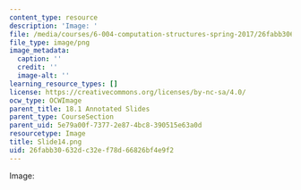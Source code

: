 ```yaml
---
content_type: resource
description: 'Image: '
file: /media/courses/6-004-computation-structures-spring-2017/26fabb30632dc32ef78d66826bf4e9f2_Slide14.png
file_type: image/png
image_metadata:
  caption: ''
  credit: ''
  image-alt: ''
learning_resource_types: []
license: https://creativecommons.org/licenses/by-nc-sa/4.0/
ocw_type: OCWImage
parent_title: 18.1 Annotated Slides
parent_type: CourseSection
parent_uid: 5e79a00f-7377-2e87-4bc8-390515e63a0d
resourcetype: Image
title: Slide14.png
uid: 26fabb30-632d-c32e-f78d-66826bf4e9f2
---
```

Image: 